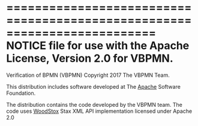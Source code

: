 =========================================================================
  NOTICE file for use with the Apache License, Version 2.0 for VBPMN.                                     
=========================================================================

Verification of BPMN (VBPMN)
Copyright 2017 The VBPMN Team.

This distribution includes software developed at
The [Apache](http://www.apache.org/) Software Foundation.

The distribution contains the code developed by the VBPMN team. 
The code uses [WoodStox](https://github.com/FasterXML/woodstox) Stax XML API implementation licensed under Apache 2.0
